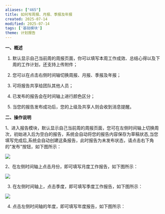 ```yaml
---
aliases: ["465"]
title: 如何写周报、月报、季报及年报
created: 2025-07-14
modified: 2025-07-14
tags: ['基础模块']
theme: 计划报告
---
```


**一、概述**

1. 默认显示自己当前周的周报页面，你可以填写本周工作成效、总结心得以及下周的工作计划，还支持上传附件；

2. 您可以在点击右侧时间轴切换周报、月报、季报及年报；

3. 可将报告共享给团队其他人员；

4. 已发布的报告会在时间轴上进行颜色区分；

5. 当您的报告发布成功后，您的上级及共享人则会收到消息提醒。

**二、操作说明**

1、进入报告模块，默认显示自己当前周的周报页面，您可在左侧时间轴上切换周次，初始进入后为空白的报告，系统会自动将您的报告内容保存为草稿状态,当您填写完成后,系统会自动创建这条报告，此时报告为未发布状态，请点击右下角的"发布"按钮，如下图所示：

![](https://myhelpdoc.oss-cn-heyuan.aliyuncs.com/mdimages/1c117a057b07d30c861d0aa63a675d9c.jpg)

2、在左侧时间轴上点击月份，即可填写月度工作报告，如下图所示：

![](https://myhelpdoc.oss-cn-heyuan.aliyuncs.com/mdimages/85d1e78cb570b6387834e365cbf68ad4.jpg)

3. 在左侧时间轴上，点击季度，即可填写季度工作报告，如下图所示：

![](https://myhelpdoc.oss-cn-heyuan.aliyuncs.com/mdimages/1eb3ffb860bee5b5f8f5fa5b602a16cc.jpg)

4. 点击左侧时间轴的年度，即可填写年度报告，如下图所示：

